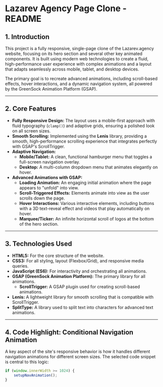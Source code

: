 # Lazarev Agency Page Clone - README

## 1. Introduction

This project is a fully responsive, single-page clone of the Lazarev.agency website, focusing on its hero section and several other key animated components. It is built using modern web technologies to create a fluid, high-performance user experience with complex animations and a layout that adapts seamlessly across mobile, tablet, and desktop devices.

The primary goal is to recreate advanced animations, including scroll-based effects, hover interactions, and a dynamic navigation system, all powered by the GreenSock Animation Platform (GSAP).

---

## 2. Core Features

* **Fully Responsive Design:** The layout uses a mobile-first approach with fluid typography (`clamp()`) and adaptive grids, ensuring a polished look on all screen sizes.
* **Smooth Scrolling:** Implemented using the **Lenis** library, providing a smooth, high-performance scrolling experience that integrates perfectly with GSAP's ScrollTrigger.
* **Adaptive Navigation:**
    * **Mobile/Tablet:** A clean, functional hamburger menu that toggles a full-screen navigation overlay.
    * **Desktop:** A multi-column dropdown menu that animates elegantly on hover.
* **Advanced Animations with GSAP:**
    * **Loading Animation:** An engaging initial animation where the page appears to "unfold" into view.
    * **Scroll-Triggered Effects:** Elements animate into view as the user scrolls down the page.
    * **Hover Interactions:** Various interactive elements, including buttons with a 3D text-reveal effect and videos that play automatically on hover.
    * **Marquee/Ticker:** An infinite horizontal scroll of logos at the bottom of the hero section.

---

## 3. Technologies Used

* **HTML5:** For the core structure of the website.
* **CSS3:** For all styling, layout (Flexbox/Grid), and responsive media queries.
* **JavaScript (ES6):** For interactivity and orchestrating all animations.
* **GSAP (GreenSock Animation Platform):** The primary library for all animations.
    * **ScrollTrigger:** A GSAP plugin used for creating scroll-based animations.
* **Lenis:** A lightweight library for smooth scrolling that is compatible with ScrollTrigger.
* **SplitType:** A library used to split text into characters for advanced text animations.

---

## 4. Code Highlight: Conditional Navigation Animation

A key aspect of the site's responsive behavior is how it handles different navigation animations for different screen sizes. The selected code snippet is central to this logic:

```javascript
if (window.innerWidth >= 1024) {
    setupNavAnimation();
}
